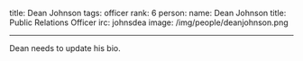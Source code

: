title: Dean Johnson
tags: officer
rank: 6 
person:
    name: Dean Johnson
    title: Public Relations Officer
    irc: johnsdea
    image: /img/people/deanjohnson.png

---

Dean needs to update his bio.
